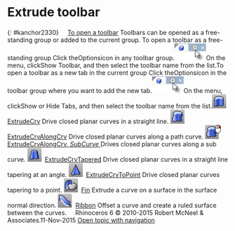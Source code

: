 ---
---


# Extrude toolbar
{: #kanchor2330}
 [![images/transparent.gif](images/transparent.gif)To open a toolbar](javascript:void(0);) Toolbars can be opened as a free-standing group or added to the current group.
To open a toolbar as a free-standing group
Click theOptionsicon in any toolbar group.![images/toolbar-howtoopen.png](images/toolbar-howtoopen.png)On the menu, clickShow Toolbar, and then select the toolbar name from the list.To open a toolbar as a new tab in the current group
Click theOptionsicon in the toolbar group where you want to add the new tab.![images/toolbar-howtoopen.png](images/toolbar-howtoopen.png)On the menu, clickShow or Hide Tabs, and then select the toolbar name from the list.![images/extrudecrv.png](images/extrudecrv.png) [ExtrudeCrv](extrudecrv.html) 
Drive closed planar curves in a straight line.
![images/extrudecrvalongcrv.png](images/extrudecrvalongcrv.png) [ExtrudeCrvAlongCrv](extrudecrvalongcrv.html) 
Drive closed planar curves along a path curve.
![images/extrudecrvalongcrv-subcrv-rt.png](images/extrudecrvalongcrv-subcrv-rt.png) [ExtrudeCrvAlongCrv, *SubCurve* ](extrudecrvalongcrv.html) 
Drives closed planar curves along a sub curve.
![images/extrudecrvtapered.png](images/extrudecrvtapered.png) [ExtrudeCrvTapered](extrudecrvtapered.html) 
Drive closed planar curves in a straight line tapering at an angle.
![images/extrudecrvtopoint.png](images/extrudecrvtopoint.png) [ExtrudeCrvToPoint](extrudecrvtopoint.html) 
Drive closed planar curves tapering to a point.
![images/fin.png](images/fin.png) [Fin](fin.html) 
Extrude a curve on a surface in the surface normal direction.
![images/ribbon.png](images/ribbon.png) [Ribbon](ribbon.html) 
Offset a curve and create a ruled surface between the curves.
&#160;
&#160;
Rhinoceros 6 © 2010-2015 Robert McNeel &amp; Associates.11-Nov-2015
 [Open topic with navigation](extrude-toolbar.html) 


